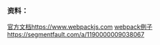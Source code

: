 ### 资料：

 [官方文档]()https://www.webpackjs.com
 [webpack例子]()https://segmentfault.com/a/1190000009038067
